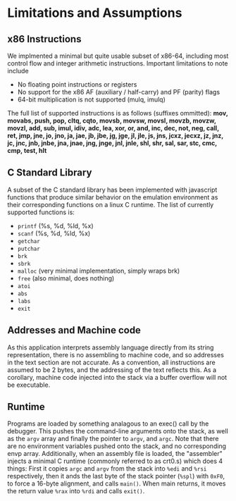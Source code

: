 # Limitations and Assumptions

## x86 Instructions
We implmented a minimal but quite usable subset of x86-64, including most control flow and integer arithmetic instructions.  Important limitations to note include
* No floating point instructions or registers
* No support for the x86 AF (auxiliary / half-carry) and PF (parity) flags
* 64-bit multiplication is not supported (mulq, imulq)

The full list of supported instructions is as follows (suffixes ommitted):
**mov, movabs, push, pop, cltq, cqto, movsb, movsw, movsl, movzb, movzw, movzl, add, sub, imul, idiv, adc, lea, xor, or, and, inc, dec, not, neg, call, ret, jmp, jne, jo, jno, ja, jae, jb, jbe, jg, jge, jl, jle, js, jns, jcxz, jecxz, jz, jnz, jc, jnc, jnb, jnbe, jna, jnae, jng, jnge, jnl, jnle, shl, shr, sal, sar, stc, cmc, cmp, test, hlt**

## C Standard Library
A subset of the C standard library has been implemented with javascript functions that produce similar behavior on the emulation environment as their corresponding functions on a linux C runtime.  The list of currently supported functions is:
- `printf` (%s, %d, %ld, %x)
- `scanf` (%s, %d, %ld, %x)
- `getchar`
- `putchar`
- `brk`
- `sbrk`
- `malloc` (very minimal implementation, simply wraps brk)
- `free` (also minimal, does nothing)
- `atoi`
- `abs`
- `labs`
- `exit`

## Addresses and Machine code
As this application interprets assembly language directly from its string representation, there is no assembling to machine code, and so addresses in the text section are not accurate.  As a convention, all instructions are assumed to be 2 bytes, and the addressing of the text reflects this.  As a corollary, machine code injected into the stack via a buffer overflow will not be executable.

## Runtime
Programs are loaded by something analagous to an exec() call by the debugger.  This pushes the command-line arguments onto the stack, as well as the `argv` array and finally the pointer to `argv`, and `argc`.  Note that there are no environment variables pushed onto the stack, and no corresponding envp array.  Additionally, when an assembly file is loaded, the "assembler" injects a minimal C runtime (commonly referred to as crt0.s) which does 4 things: First it copies `argc` and `argv` from the stack into `%edi` and `%rsi` respectively, then it ands the last byte of the stack pointer (`%spl`) with `0xF0`, to force a 16-byte alignment, and calls `main()`.  When main returns, it moves the return value `%rax` into `%rdi` and calls `exit()`.
